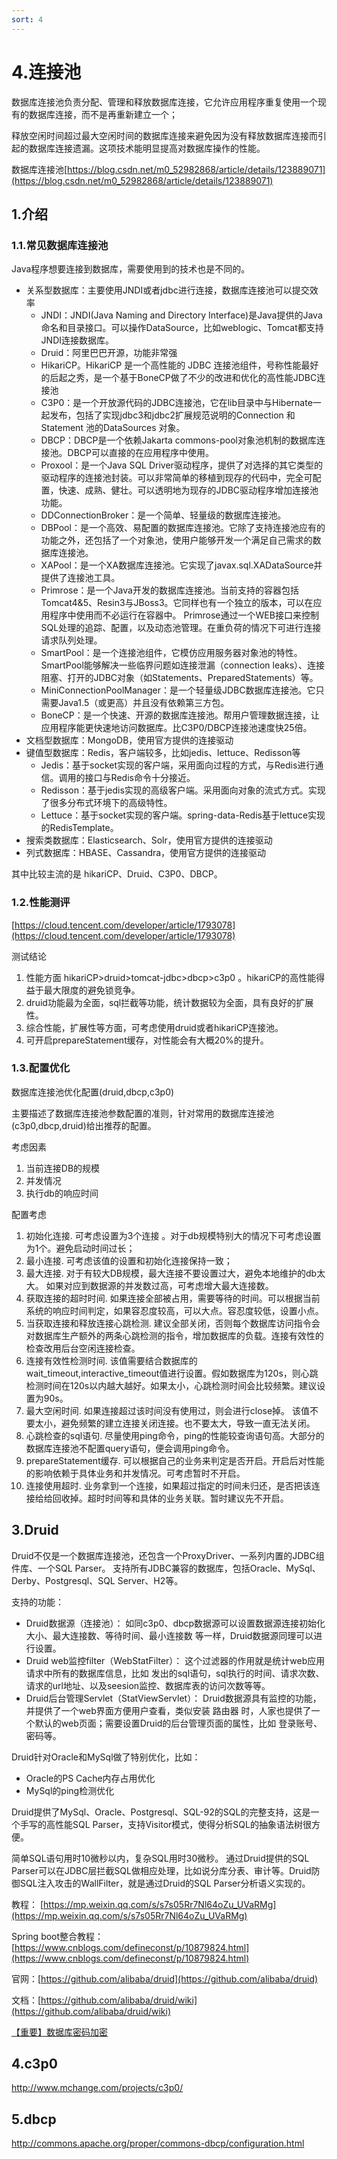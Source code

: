 ```yaml
---
sort: 4
---
```

# 4.连接池

数据库连接池负责分配、管理和释放数据库连接，它允许应用程序重复使用一个现有的数据库连接，而不是再重新建立一个；

释放空闲时间超过最大空闲时间的数据库连接来避免因为没有释放数据库连接而引起的数据库连接遗漏。这项技术能明显提高对数据库操作的性能。

数据库连接池[https://blog.csdn.net/m0_52982868/article/details/123889071](https://blog.csdn.net/m0_52982868/article/details/123889071)

## 1.介绍
### 1.1.常见数据库连接池

Java程序想要连接到数据库，需要使用到的技术也是不同的。

- 关系型数据库：主要使用JNDI或者jdbc进行连接，数据库连接池可以提交效率
    - JNDI：JNDI(Java Naming and Directory Interface)是Java提供的Java 命名和目录接口。可以操作DataSource，比如weblogic、Tomcat都支持JNDI连接数据库。
    - Druid：阿里巴巴开源，功能非常强
    - HikariCP。HikariCP 是一个高性能的 JDBC 连接池组件，号称性能最好的后起之秀，是一个基于BoneCP做了不少的改进和优化的高性能JDBC连接池
    - C3P0：是一个开放源代码的JDBC连接池，它在lib目录中与Hibernate一起发布，包括了实现jdbc3和jdbc2扩展规范说明的Connection 和Statement 池的DataSources 对象。
    - DBCP：DBCP是一个依赖Jakarta commons-pool对象池机制的数据库连接池。DBCP可以直接的在应用程序中使用。
    - Proxool：是一个Java SQL Driver驱动程序，提供了对选择的其它类型的驱动程序的连接池封装。可以非常简单的移植到现存的代码中，完全可配置，快速、成熟、健壮。可以透明地为现存的JDBC驱动程序增加连接池功能。
    - DDConnectionBroker：是一个简单、轻量级的数据库连接池。
    - DBPool：是一个高效、易配置的数据库连接池。它除了支持连接池应有的功能之外，还包括了一个对象池，使用户能够开发一个满足自己需求的数据库连接池。
    - XAPool：是一个XA数据库连接池。它实现了javax.sql.XADataSource并提供了连接池工具。
    - Primrose：是一个Java开发的数据库连接池。当前支持的容器包括Tomcat4&5、Resin3与JBoss3。它同样也有一个独立的版本，可以在应用程序中使用而不必运行在容器中。   Primrose通过一个WEB接口来控制SQL处理的追踪、配置，以及动态池管理。在重负荷的情况下可进行连接请求队列处理。
    - SmartPool：是一个连接池组件，它模仿应用服务器对象池的特性。SmartPool能够解决一些临界问题如连接泄漏（connection leaks）、连接阻塞、打开的JDBC对象（如Statements、PreparedStatements）等。
    - MiniConnectionPoolManager：是一个轻量级JDBC数据库连接池。它只需要Java1.5（或更高）并且没有依赖第三方包。
    - BoneCP：是一个快速、开源的数据库连接池。帮用户管理数据连接，让应用程序能更快速地访问数据库。比C3P0/DBCP连接池速度快25倍。
- 文档型数据库：MongoDB，使用官方提供的连接驱动
- 键值型数据库：Redis，客户端较多，比如jedis、lettuce、Redisson等
    - Jedis：基于socket实现的客户端，采用面向过程的方式，与Redis进行通信。调用的接口与Redis命令十分接近。
    - Redisson：基于jedis实现的高级客户端。采用面向对象的流式方式。实现了很多分布式环境下的高级特性。
    - Lettuce：基于socket实现的客户端。spring-data-Redis基于lettuce实现的RedisTemplate。
- 搜索类数据库：Elasticsearch、Solr，使用官方提供的连接驱动
- 列式数据库：HBASE、Cassandra，使用官方提供的连接驱动

其中比较主流的是 hikariCP、Druid、C3P0、DBCP。

### 1.2.性能测评

[https://cloud.tencent.com/developer/article/1793078](https://cloud.tencent.com/developer/article/1793078)

测试结论
1. 性能方面 hikariCP>druid>tomcat-jdbc>dbcp>c3p0 。hikariCP的高性能得益于最大限度的避免锁竞争。
2. druid功能最为全面，sql拦截等功能，统计数据较为全面，具有良好的扩展性。
3. 综合性能，扩展性等方面，可考虑使用druid或者hikariCP连接池。
4. 可开启prepareStatement缓存，对性能会有大概20%的提升。

### 1.3.配置优化

数据库连接池优化配置(druid,dbcp,c3p0)

主要描述了数据库连接池参数配置的准则，针对常用的数据库连接池(c3p0,dbcp,druid)给出推荐的配置。

考虑因素 
1. 当前连接DB的规模  
2. 并发情况 
3. 执行db的响应时间

配置考虑
1. 初始化连接. 可考虑设置为3个连接 。对于db规模特别大的情况下可考虑设置为1个。避免启动时间过长；
2. 最小连接. 可考虑该值的设置和初始化连接保持一致；
3. 最大连接. 对于有较大DB规模，最大连接不要设置过大，避免本地维护的db太大。 如果对应到数据源的并发数过高，可考虑增大最大连接数。
4. 获取连接的超时时间. 如果连接全部被占用，需要等待的时间。可以根据当前系统的响应时间判定，如果容忍度较高，可以大点。容忍度较低，设置小点。
5. 当获取连接和释放连接心跳检测. 建议全部关闭，否则每个数据库访问指令会对数据库生产额外的两条心跳检测的指令，增加数据库的负载。连接有效性的检查改用后台空闲连接检查。
6. 连接有效性检测时间. 该值需要结合数据库的wait_timeout,interactive_timeout值进行设置。假如数据库为120s，则心跳检测时间在120s以内越大越好。如果太小，心跳检测时间会比较频繁。建议设置为90s。
7. 最大空闲时间. 如果连接超过该时间没有使用过，则会进行close掉。 该值不要太小，避免频繁的建立连接关闭连接。也不要太大，导致一直无法关闭。
8. 心跳检查的sql语句. 尽量使用ping命令，ping的性能较查询语句高。大部分的数据库连接池不配置query语句，便会调用ping命令。
9. prepareStatement缓存. 可以根据自己的业务来判定是否开启。开启后对性能的影响依赖于具体业务和并发情况。可考虑暂时不开启。
10. 连接使用超时. 业务拿到一个连接，如果超过指定的时间未归还，是否把该连接给给回收掉。超时时间等和具体的业务关联。暂时建议先不开启。


## 3.Druid

Druid不仅是一个数据库连接池，还包含一个ProxyDriver、一系列内置的JDBC组件库、一个SQL Parser。 支持所有JDBC兼容的数据库，包括Oracle、MySql、Derby、Postgresql、SQL Server、H2等。

支持的功能：
- Druid数据源（连接池）： 如同c3p0、dbcp数据源可以设置数据源连接初始化大小、最大连接数、等待时间、最小连接数 等一样，Druid数据源同理可以进行设置。
- Druid web监控filter（WebStatFilter）： 这个过滤器的作用就是统计web应用请求中所有的数据库信息，比如 发出的sql语句，sql执行的时间、请求次数、请求的url地址、以及seesion监控、数据库表的访问次数等等。
- Druid后台管理Servlet（StatViewServlet）： Druid数据源具有监控的功能，并提供了一个web界面方便用户查看，类似安装 路由器 时，人家也提供了一个默认的web页面；需要设置Druid的后台管理页面的属性，比如 登录账号、密码等。

Druid针对Oracle和MySql做了特别优化，比如：
- Oracle的PS Cache内存占用优化
- MySql的ping检测优化

Druid提供了MySql、Oracle、Postgresql、SQL-92的SQL的完整支持，这是一个手写的高性能SQL Parser，支持Visitor模式，使得分析SQL的抽象语法树很方便。

简单SQL语句用时10微秒以内，复杂SQL用时30微秒。 通过Druid提供的SQL Parser可以在JDBC层拦截SQL做相应处理，比如说分库分表、审计等。Druid防御SQL注入攻击的WallFilter，就是通过Druid的SQL Parser分析语义实现的。

教程： [https://mp.weixin.qq.com/s/s7s05Rr7Nl64oZu_UVaRMg](https://mp.weixin.qq.com/s/s7s05Rr7Nl64oZu_UVaRMg)

Spring boot整合教程：[https://www.cnblogs.com/defineconst/p/10879824.html](https://www.cnblogs.com/defineconst/p/10879824.html)

官网：[https://github.com/alibaba/druid](https://github.com/alibaba/druid)

文档：[https://github.com/alibaba/druid/wiki](https://github.com/alibaba/druid/wiki)

[【重要】数据库密码加密](https://github.com/alibaba/druid/wiki/%E4%BD%BF%E7%94%A8ConfigFilter)

## 4.c3p0

http://www.mchange.com/projects/c3p0/

## 5.dbcp

http://commons.apache.org/proper/commons-dbcp/configuration.html
